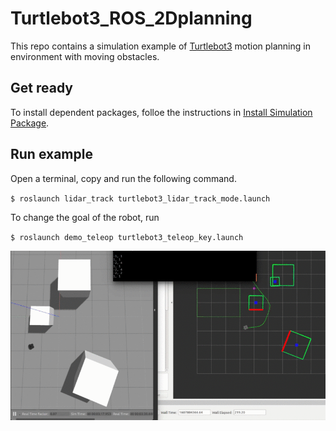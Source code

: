 # Turtlebot3_ROS_2Dplanning

This repo contains a simulation example of [Turtlebot3](https://emanual.robotis.com/docs/en/platform/turtlebot3/overview/#overview) motion planning in environment with moving obstacles. 


## Get ready

To install dependent packages, folloe the instructions in [Install Simulation Package](https://emanual.robotis.com/docs/en/platform/turtlebot3/simulation/#gazebo-simulation). 


## Run example

Open a terminal, copy and run the following command.

`$ roslaunch lidar_track turtlebot3_lidar_track_mode.launch`

To change the goal of the robot, run

`$ roslaunch demo_teleop turtlebot3_teleop_key.launch`

![GitHub Logo](/pic/2d_demo.gif)
